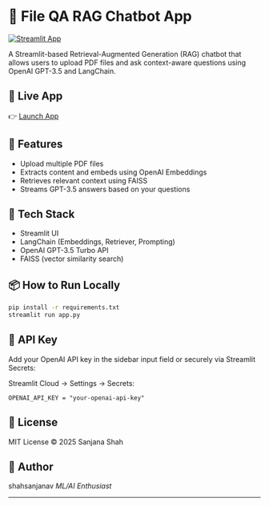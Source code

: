 # 🤖 File QA RAG Chatbot App

[![Streamlit App](https://static.streamlit.io/badges/streamlit_badge_black_white.svg)](https://your-app-name.streamlit.app)

A Streamlit-based Retrieval-Augmented Generation (RAG) chatbot that allows users to upload PDF files and ask context-aware questions using OpenAI GPT-3.5 and LangChain.

## 🔗 Live App
👉 [Launch App](https://your-app-name.streamlit.app)

## 🧠 Features
- Upload multiple PDF files
- Extracts content and embeds using OpenAI Embeddings
- Retrieves relevant context using FAISS
- Streams GPT-3.5 answers based on your questions

## 🚀 Tech Stack
- Streamlit UI
- LangChain (Embeddings, Retriever, Prompting)
- OpenAI GPT-3.5 Turbo API
- FAISS (vector similarity search)

## 📦 How to Run Locally
```bash
pip install -r requirements.txt
streamlit run app.py
```

## 🔐 API Key
Add your OpenAI API key in the sidebar input field or securely via Streamlit Secrets:

Streamlit Cloud → Settings → Secrets:
```
OPENAI_API_KEY = "your-openai-api-key"
```

## 📄 License
MIT License © 2025 Sanjana Shah

## 👤 Author
shahsanjanav
*ML/AI Enthusiast*

---
